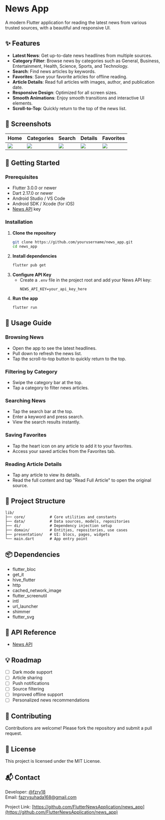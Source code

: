 # News App

A modern Flutter application for reading the latest news from various trusted sources, with a beautiful and responsive UI.

## ✨ Features

- **Latest News**: Get up-to-date news headlines from multiple sources.
- **Category Filter**: Browse news by categories such as General, Business, Entertainment, Health, Science, Sports, and Technology.
- **Search**: Find news articles by keywords.
- **Favorites**: Save your favorite articles for offline reading.
- **Article Details**: Read full articles with images, author, and publication date.
- **Responsive Design**: Optimized for all screen sizes.
- **Smooth Animations**: Enjoy smooth transitions and interactive UI elements.
- **Scroll-to-Top**: Quickly return to the top of the news list.

## 📱 Screenshots

<!-- Replace with your own screenshots -->
| Home | Categories | Search | Details | Favorites |
|------|------------|--------|---------|-----------|
| ![](https://via.placeholder.com/180x380/0078D7/ffffff?text=Home) | ![](https://via.placeholder.com/180x380/0078D7/ffffff?text=Categories) | ![](https://via.placeholder.com/180x380/0078D7/ffffff?text=Search) | ![](https://via.placeholder.com/180x380/0078D7/ffffff?text=Details) | ![](https://via.placeholder.com/180x380/0078D7/ffffff?text=Favorites) |

## 🚀 Getting Started

### Prerequisites
- Flutter 3.0.0 or newer
- Dart 2.17.0 or newer
- Android Studio / VS Code
- Android SDK / Xcode (for iOS)
- [News API](https://newsapi.org/) key

### Installation

1. **Clone the repository**
   ```bash
   git clone https://github.com/yourusername/news_app.git
   cd news_app
   ```
2. **Install dependencies**
   ```bash
   flutter pub get
   ```
3. **Configure API Key**
   - Create a `.env` file in the project root and add your News API key:
     ```
     NEWS_API_KEY=your_api_key_here
     ```
4. **Run the app**
   ```bash
   flutter run
   ```

## 🧭 Usage Guide

### Browsing News
- Open the app to see the latest headlines.
- Pull down to refresh the news list.
- Tap the scroll-to-top button to quickly return to the top.

### Filtering by Category
- Swipe the category bar at the top.
- Tap a category to filter news articles.

### Searching News
- Tap the search bar at the top.
- Enter a keyword and press search.
- View the search results instantly.

### Saving Favorites
- Tap the heart icon on any article to add it to your favorites.
- Access your saved articles from the Favorites tab.

### Reading Article Details
- Tap any article to view its details.
- Read the full content and tap "Read Full Article" to open the original source.

## 📂 Project Structure

```
lib/
├── core/           # Core utilities and constants
├── data/           # Data sources, models, repositories
├── di/             # Dependency injection setup
├── domain/         # Entities, repositories, use cases
├── presentation/   # UI: blocs, pages, widgets
└── main.dart       # App entry point
```

## 📦 Dependencies
- flutter_bloc
- get_it
- hive_flutter
- http
- cached_network_image
- flutter_screenutil
- intl
- url_launcher
- shimmer
- flutter_svg

## 🔗 API Reference
- [News API](https://newsapi.org/)

## 💡 Roadmap
- [ ] Dark mode support
- [ ] Article sharing
- [ ] Push notifications
- [ ] Source filtering
- [ ] Improved offline support
- [ ] Personalized news recommendations

## 🤝 Contributing
Contributions are welcome! Please fork the repository and submit a pull request.

## 📄 License
This project is licensed under the MIT License.

## 📬 Contact
Developer: [@fzry18]([https://www.linkedin.com/in/muhammad-fazry-suhada/])  
Email: fazrysuhada168@gmail.com

Project Link: [https://github.com/FlutterNewsApplication/news_app](https://github.com/FlutterNewsApplication/news_app)
